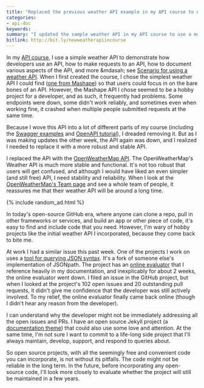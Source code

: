 ```yaml
---
title: "Replaced the previous weather API example in my API course to now use OpenWeatherAPI"
categories:
- api-doc
keywords:
summary: "I updated the sample weather API in my API course to use a more robust and stable weather API from OpenWeatherMap. Any time you incorporate free or open-source projects, you run the risk that the code won't be supported in the long term."
bitlink: http://bit.ly/newweatherapiincourse
---
```


In my [API course](https://idratherbewriting.com/learnapidoc/), I use a simple weather API to demonstrate how developers use an API, how to make requests to an API, how to document various aspects of the API, and more &mdasah; see [Scenario for using a weather API](https://idratherbewriting.com/learnapidoc/docapis_scenario_for_using_weather_api.html). When I first created the course, I chose the simplest weather API I could find ([one from Mashape](https://market.mashape.com/fyhao/weather-13)) so that users could focus in on the bare bones of an API. However, the Mashape API I chose seemed to be a hobby project for a developer, and as such, it frequently had problems. Some endpoints were down, some didn't work reliably, and sometimes even when working fine, it crashed when multiple people submitted requests at the same time.

Because I wove this API into a lot of different parts of my course (including the [Swagger examples](https://idratherbewriting.com/learnapidoc/pubapis_swagger_demo.html) and [OpenAPI tutorial](https://idratherbewriting.com/learnapidoc/pubapis_openapi_tutorial_overview.html)), I dreaded removing it. But as I was making updates the other week, the API again was down, and I realized I needed to replace it with a more robust and stable API.

I replaced the API with the [OpenWeatherMap API](https://openweathermap.org/api). The OpenWeatherMap's Weather API is much more stable and functional. It's not too robust that users will get confused, and although I would have liked an even simpler (and still free) API, I need stability and reliability. When I look at the [OpenWeatherMap's Team page](https://openweathermap.org/team) and see a whole team of people, it reassures me that their weather API will be around a long time.

{% include random_ad.html %}

In today's open-source GitHub era, where anyone can clone a repo, pull in other frameworks or services, and build an app or other piece of code, it's easy to find and include code that you need. However, I'm wary of hobby projects like the initial weather API I incorporated, because they come back to bite me.

At work I had a similar issue this past week. One of the projects I work on uses a [tool for querying JSON syntax](https://github.com/json-path/JsonPath). It's a fork of someone else's implementation of JSONpath. The project has an [online evaluator](http://jsonpath.herokuapp.com/) that I reference heavily in my documentation, and inexplicably for about 2 weeks, the online evaluator went down. I filed an issue in the GitHub project, but when I looked at the project's 102 open issues and 20 outstanding pull requests, it didn't give me confidence that the developer was still actively involved. To my relief, the online evaluator finally came back online (though I didn't hear any reason from the developer).

I can understand why the developer might not be immediately addressing all the open issues and PRs. I have an open source Jekyll project (a [documentation theme](https://idratherbewriting.com/documentation-theme-jekyll)) that could also use some love and attention. At the same time, I'm not sure I want to commit to a life-long side project that I'll always maintain, develop, support, and respond to queries about.

So open source projects, with all the seemingly free and convenient code you can incorporate, is not without its pitfalls. The code might not be reliable in the long term. In the future, before incorporating any open-source code, I'll look more closely to evaluate whether the project will still be maintained in a few years.
